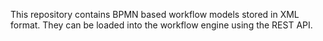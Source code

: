 This repository contains BPMN based workflow models stored in XML format.
They can be loaded into the workflow engine using the REST API.
